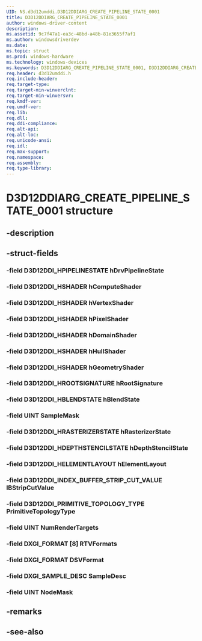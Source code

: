 ```yaml
---
UID: NS.d3d12umddi.D3D12DDIARG_CREATE_PIPELINE_STATE_0001
title: D3D12DDIARG_CREATE_PIPELINE_STATE_0001
author: windows-driver-content
description: 
ms.assetid: 9c7f47a1-ea3c-48bd-a48b-81e3655f7af1
ms.author: windowsdriverdev
ms.date: 
ms.topic: struct
ms.prod: windows-hardware
ms.technology: windows-devices
ms.keywords: D3D12DDIARG_CREATE_PIPELINE_STATE_0001, D3D12DDIARG_CREATE_PIPELINE_STATE_0001
req.header: d3d12umddi.h
req.include-header:
req.target-type:
req.target-min-winverclnt:
req.target-min-winversvr:
req.kmdf-ver:
req.umdf-ver:
req.lib:
req.dll:
req.ddi-compliance:
req.alt-api:
req.alt-loc:
req.unicode-ansi:
req.idl:
req.max-support:
req.namespace:
req.assembly:
req.type-library:
---
```


# D3D12DDIARG_CREATE_PIPELINE_STATE_0001 structure

## -description



## -struct-fields

### -field D3D12DDI_HPIPELINESTATE hDrvPipelineState			
 	
### -field D3D12DDI_HSHADER hComputeShader			
 	
### -field D3D12DDI_HSHADER hVertexShader			
 	
### -field D3D12DDI_HSHADER hPixelShader			
 	
### -field D3D12DDI_HSHADER hDomainShader			
 	
### -field D3D12DDI_HSHADER hHullShader			
 	
### -field D3D12DDI_HSHADER hGeometryShader			
 	
### -field D3D12DDI_HROOTSIGNATURE hRootSignature			
 	
### -field D3D12DDI_HBLENDSTATE hBlendState			
 	
### -field UINT SampleMask			
 	
### -field D3D12DDI_HRASTERIZERSTATE hRasterizerState			
 	
### -field D3D12DDI_HDEPTHSTENCILSTATE hDepthStencilState			
 	
### -field D3D12DDI_HELEMENTLAYOUT hElementLayout			
 	
### -field D3D12DDI_INDEX_BUFFER_STRIP_CUT_VALUE IBStripCutValue			
 	
### -field D3D12DDI_PRIMITIVE_TOPOLOGY_TYPE PrimitiveTopologyType			
 	
### -field UINT NumRenderTargets			
 	
### -field DXGI_FORMAT [8] RTVFormats			
 	
### -field DXGI_FORMAT DSVFormat			
 	
### -field DXGI_SAMPLE_DESC SampleDesc			
 	
### -field UINT NodeMask			
 	
## -remarks

## -see-also